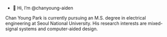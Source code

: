 - 👋 Hi, I’m @chanyoung-aiden

Chan Young Park is currently pursuing an M.S. degree in electrical engineering at Seoul National University. 
His research interests are mixed-signal systems and computer-aided design.

<!---
chanyoung-aiden/chanyoung-aiden is a ✨ special ✨ repository because its `README.md` (this file) appears on your GitHub profile.
You can click the Preview link to take a look at your changes.
--->
